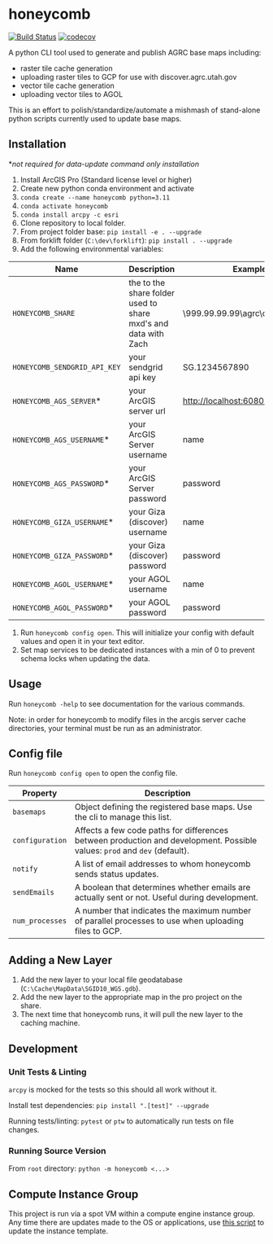 # honeycomb

[![Build Status](https://travis-ci.org/agrc/honeycomb.svg?branch=master)](https://travis-ci.org/agrc/honeycomb)
[![codecov](https://codecov.io/gh/agrc/honeycomb/branch/master/graph/badge.svg)](https://codecov.io/gh/agrc/honeycomb)

A python CLI tool used to generate and publish AGRC base maps including:

- raster tile cache generation
- uploading raster tiles to GCP for use with discover.agrc.utah.gov
- vector tile cache generation
- uploading vector tiles to AGOL

This is an effort to polish/standardize/automate a mishmash of stand-alone python scripts currently used to update base maps.

## Installation

\*_not required for data-update command only installation_

1. Install ArcGIS Pro (Standard license level or higher)
1. Create new python conda environment and activate
1. `conda create --name honeycomb python=3.11`
1. `conda activate honeycomb`
1. `conda install arcpy -c esri`
1. Clone repository to local folder.
1. From project folder base:
   `pip install -e . --upgrade`
1. From forklift folder (`C:\dev\forklift`):
   `pip install . --upgrade`
1. Add the following environmental variables:

| Name                         | Description                                                    | Example                              |
| ---------------------------- | -------------------------------------------------------------- | ------------------------------------ |
| `HONEYCOMB_SHARE`            | the to the share folder used to share mxd's and data with Zach | \\999.99.99.99\agrc\caching          |
| `HONEYCOMB_SENDGRID_API_KEY` | your sendgrid api key                                          | SG.1234567890                        |
| `HONEYCOMB_AGS_SERVER`\*     | your ArcGIS server url                                         | <http://localhost:6080/arcgis/admin> |
| `HONEYCOMB_AGS_USERNAME`\*   | your ArcGIS Server username                                    | name                                 |
| `HONEYCOMB_AGS_PASSWORD`\*   | your ArcGIS Server password                                    | password                             |
| `HONEYCOMB_GIZA_USERNAME`\*  | your Giza (discover) username                                  | name                                 |
| `HONEYCOMB_GIZA_PASSWORD`\*  | your Giza (discover) password                                  | password                             |
| `HONEYCOMB_AGOL_USERNAME`\*  | your AGOL username                                             | name                                 |
| `HONEYCOMB_AGOL_PASSWORD`\*  | your AGOL password                                             | password                             |

1. Run `honeycomb config open`. This will initialize your config with default values and open it in your text editor.
1. Set map services to be dedicated instances with a min of 0 to prevent schema locks when updating the data.

## Usage

Run `honeycomb -help` to see documentation for the various commands.

Note: in order for honeycomb to modify files in the arcgis server cache directories, your terminal must be run as an administrator.

## Config file

Run `honeycomb config open` to open the config file.

| Property        | Description                                                                                                               |
| --------------- | ------------------------------------------------------------------------------------------------------------------------- |
| `basemaps`      | Object defining the registered base maps. Use the cli to manage this list.                                                |
| `configuration` | Affects a few code paths for differences between production and development. Possible values: `prod` and `dev` (default). |
| `notify`        | A list of email addresses to whom honeycomb sends status updates.                                                         |
| `sendEmails`    | A boolean that determines whether emails are actually sent or not. Useful during development.                             |
| `num_processes` | A number that indicates the maximum number of parallel processes to use when uploading files to GCP.                      |

## Adding a New Layer

1. Add the new layer to your local file geodatabase (`C:\Cache\MapData\SGID10_WGS.gdb`).
1. Add the new layer to the appropriate map in the pro project on the share.
1. The next time that honeycomb runs, it will pull the new layer to the caching machine.

## Development

### Unit Tests & Linting

`arcpy` is mocked for the tests so this should all work without it.

Install test dependencies: `pip install ".[test]" --upgrade`

Running tests/linting: `pytest` or `ptw` to automatically run tests on file changes.

### Running Source Version

From `root` directory: `python -m honeycomb <...>`

## Compute Instance Group

This project is run via a spot VM within a compute engine instance group. Any time there are updates made to the OS or applications, use [this script](scripts/update_compute_group_template.sh) to update the instance template.
